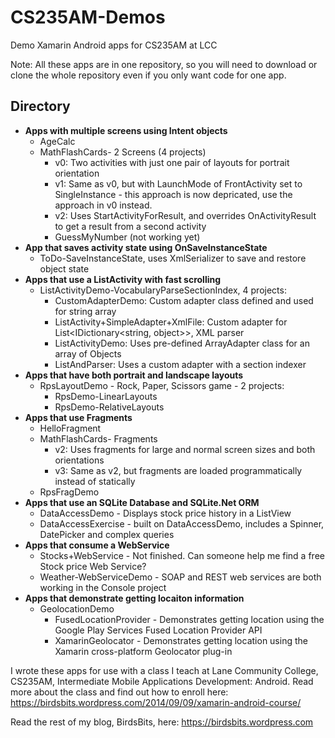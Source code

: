 # CS235AM-Demos
Demo Xamarin Android apps for CS235AM at LCC

Note: All these apps are in one repository, so you will
need to download or clone the whole repository even if you
only want code for one app.

## Directory

* __Apps with multiple screens using Intent objects__
  * AgeCalc
  * MathFlashCards- 2 Screens (4 projects)
    * v0: Two activities with just one pair of layouts for portrait orientation
    * v1: Same as v0, but with LaunchMode of FrontActivity set to SingleInstance - this approach is now depricated, use the approach in v0 instead.
    * v2: Uses StartActivityForResult, and overrides OnActivityResult to get a result from a second activity
    * GuessMyNumber (not working yet)
* __App that saves activity state using OnSaveInstanceState__
  * ToDo-SaveInstanceState, uses XmlSerializer to save and restore object state
* __Apps that use a ListActivity with fast scrolling__
  * ListActivityDemo-VocabularyParseSectionIndex, 4 projects:
    * CustomAdapterDemo: Custom adapter class defined and used for string array
    * ListActivity+SimpleAdapter+XmlFile: Custom adapter for List<IDictionary<string, object>>, XML parser 
    * ListActivityDemo: Uses pre-defined ArrayAdapter class for an array of Objects
    * ListAndParser: Uses a custom adapter with a section indexer
* __Apps that have both portrait and landscape layouts__
  * RpsLayoutDemo - Rock, Paper, Scissors game - 2 projects:
    * RpsDemo-LinearLayouts
    * RpsDemo-RelativeLayouts
* __Apps that use Fragments__
  * HelloFragment
  * MathFlashCards- Fragments
    * v2: Uses fragments for large and normal screen sizes and both orientations
    * v3: Same as v2, but fragments are loaded programmatically instead of statically
  * RpsFragDemo
* __Apps that use an SQLite Database and SQLite.Net ORM__
  * DataAccessDemo - Displays stock price history in a ListView
  * DataAccessExercise - built on DataAccessDemo, includes a Spinner, DatePicker and complex queries
* __Apps that consume a WebService__
  * Stocks+WebService - Not finished. Can someone help me find a free Stock price Web Service?
  * Weather-WebServiceDemo - SOAP and REST web services are both working in the Console project
* __Apps that demonstrate getting locaiton information__
  * GeolocationDemo
    * FusedLocationProvider - Demonstrates getting location using the Google Play Services Fused Location Provider API
    * XamarinGeolocator - Demonstrates getting location using the Xamarin cross-platform Geolocator plug-in

I wrote these apps for use with a class I teach at Lane Community College, CS235AM, Intermediate Mobile Applications Development: Android. Read more about the class and find out how to enroll here: https://birdsbits.wordpress.com/2014/09/09/xamarin-android-course/

Read the rest of my blog, BirdsBits, here:
https://birdsbits.wordpress.com
